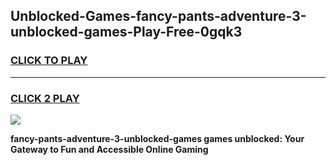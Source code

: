 
## Unblocked-Games-fancy-pants-adventure-3-unblocked-games-Play-Free-0gqk3
<h3>
<a href="https://premium76.site?title=fancy-pants-adventure-3-unblocked-games&ref=23A">CLICK TO PLAY</a></h3>
<hr>

<h3>
<a href="https://premium76.site?title=fancy-pants-adventure-3-unblocked-games&ref=23A">CLICK 2 PLAY</a>
  
</h3>

<a href="https://premium76.site?title=fancy-pants-adventure-3-unblocked-games&ref=23A"><img src="https://clearcache.store/games.png"></a>


**fancy-pants-adventure-3-unblocked-games games unblocked: Your Gateway to Fun and Accessible Online Gaming**
